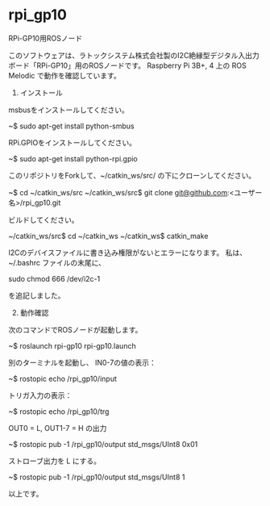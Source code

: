 # rpi_gp10

RPi-GP10用ROSノード

このソフトウェアは、ラトックシステム株式会社製のI2C絶縁型デジタル入出力ボード「RPi-GP10」用のROSノードです。
Raspberry Pi 3B+, 4 上の ROS Melodic で動作を確認しています。

1. インストール

msbusをインストールしてください。

~$ sudo apt-get install python-smbus

RPi.GPIOをインストールしてください。

~$ sudo apt-get install python-rpi.gpio

このリポジトリをForkして、~/catkin_ws/src/ の下にクローンしてください。

~$ cd ~/catkin_ws/src
~/catkin_ws/src$ git clone git@github.com:<ユーザー名>/rpi_gp10.git

ビルドしてください。

~/catkin_ws/src$ cd ~/catkin_ws
~/catkin_ws$ catkin_make

I2Cのデバイスファイルに書き込み権限がないとエラーになります。
私は、~/.bashrc ファイルの末尾に、

sudo chmod 666 /dev/i2c-1

を追記しました。

2. 動作確認

次のコマンドでROSノードが起動します。

~$ roslaunch rpi-gp10 rpi-gp10.launch

別のターミナルを起動し、
IN0-7の値の表示：

~$ rostopic echo /rpi_gp10/input

トリガ入力の表示：

~$ rostopic echo /rpi_gp10/trg

OUT0 = L, OUT1-7 = H の出力

~$ rostopic pub -1 /rpi_gp10/output std_msgs/UInt8 0x01

ストローブ出力を L にする。

~$ rostopic pub -1 /rpi_gp10/output std_msgs/UInt8 1

以上です。